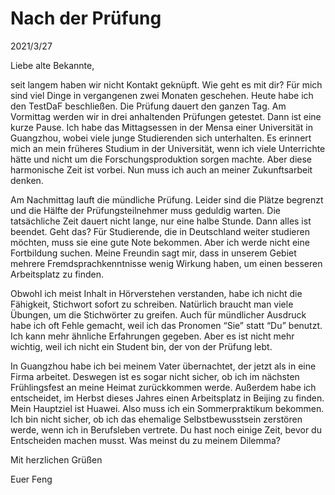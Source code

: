 # Nach der Prüfung
2021/3/27

Liebe alte Bekannte,

   seit langem haben wir nicht Kontakt geknüpft. Wie geht es mit dir?
Für mich sind viel Dinge in vergangenen zwei Monaten geschehen. Heute
habe ich den TestDaF beschließen. Die Prüfung dauert den ganzen Tag.
Am Vormittag werden wir in drei anhaltenden Prüfungen getestet. Dann
ist eine kurze Pause. Ich habe das Mittagsessen in der Mensa einer
Universität in Guangzhou, wobei viele junge Studierenden sich unterhalten.
Es erinnert mich an mein früheres Studium in der Universität, wenn ich viele
Unterrichte hätte und nicht
um die Forschungsproduktion sorgen machte. Aber diese harmonische Zeit ist vorbei.
Nun muss ich auch an meiner Zukunftsarbeit denken.

Am Nachmittag lauft die mündliche Prüfung. Leider sind die Plätze begrenzt
und die Hälfte der Prüfungsteilnehmer muss geduldig warten. Die tatsächliche
Zeit dauert nicht lange, nur eine halbe Stunde. Dann alles ist beendet. Geht das?
Für Studierende, die in Deutschland weiter studieren möchten, muss sie eine gute
Note bekommen. Aber ich werde nicht eine Fortbildung suchen. Meine
Freundin sagt mir, dass in unserem Gebiet mehrere Fremdsprachkenntnisse wenig
Wirkung haben, um einen besseren Arbeitsplatz zu finden.

Obwohl ich meist Inhalt in Hörverstehen verstanden, habe ich nicht die Fähigkeit,
Stichwort sofort zu schreiben. Natürlich braucht man viele Übungen, um
die Stichwörter zu greifen. Auch für mündlicher Ausdruck habe ich oft Fehle gemacht,
weil ich das Pronomen “Sie” statt “Du” benutzt. Ich kann mehr ähnliche Erfahrungen
gegeben. Aber es ist nicht mehr wichtig, weil ich nicht ein Student bin, der von der Prüfung lebt.

In Guangzhou habe ich bei meinem Vater übernachtet, der jetzt als in eine Firma arbeitet. Deswegen ist es sogar nicht sicher, ob ich im nächsten Frühlingsfest an meine Heimat zurückkommen werde. Außerdem habe ich entscheidet, im Herbst dieses Jahres einen Arbeitsplatz in Beijing zu finden. Mein Hauptziel ist Huawei. Also
muss ich ein Sommerpraktikum bekommen. Ich bin nicht sicher, ob ich 
das ehemalige Selbstbewusstsein zerstören werde, wenn ich in Berufsleben vertrete.
Du hast noch einige Zeit, bevor du Entscheiden machen musst. Was meinst du zu
meinem Dilemma?

Mit herzlichen Grüßen

Euer Feng

